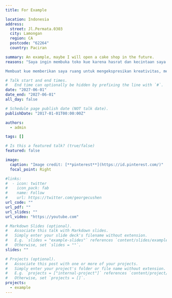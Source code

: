 ```yaml
---
title: For Example

location: Indonesia
address:
  street: Jl.Permata.0303
  city: Lamongan
  region: CA
  postcode: "62264"
  country: Paciran

summary: An example, maybe I will open a cake shop in the future.
reasons: "Saya ingin membuka toko kue karena hasrat dan kecintaan saya terhadap dunia kuliner, khususnya dalam seni membuat kue. Bagi saya, kue bukan hanya sekadar makanan penutup, tetapi juga simbol kebahagiaan, cinta, dan perayaan dalam setiap momen spesial.

Membuat kue memberikan saya ruang untuk mengekspresikan kreativitas, memadukan rasa, dan menciptakan sesuatu yang bisa dinikmati oleh banyak orang. Saya ingin menghadirkan kehangatan dan kebahagiaan kepada pelanggan melalui produk-produk yang saya buat dengan penuh cinta dan dedikasi."

# Talk start and end times.
#   End time can optionally be hidden by prefixing the line with `#`.
date: "2027-06-01"
date_end: "2027-06-01"
all_day: false

# Schedule page publish date (NOT talk date).
publishDate: "2017-01-01T00:00:00Z"

authors:
  - admin

tags: []

# Is this a featured talk? (true/false)
featured: false

image:
  caption: "Image credit: [**pinterest**](https://id.pinterest.com/)"
  focal_point: Right

#links:
#  - icon: twitter
#    icon_pack: fab
#    name: Follow
#    url: https://twitter.com/georgecushen
url_code: ""
url_pdf: ""
url_slides: ""
url_video: "https://youtube.com"

# Markdown Slides (optional).
#   Associate this talk with Markdown slides.
#   Simply enter your slide deck's filename without extension.
#   E.g. `slides = "example-slides"` references `content/slides/example-slides.md`.
#   Otherwise, set `slides = ""`.
slides: ""

# Projects (optional).
#   Associate this post with one or more of your projects.
#   Simply enter your project's folder or file name without extension.
#   E.g. `projects = ["internal-project"]` references `content/project/deep-learning/index.md`.
#   Otherwise, set `projects = []`.
projects:
  - example
---
```

